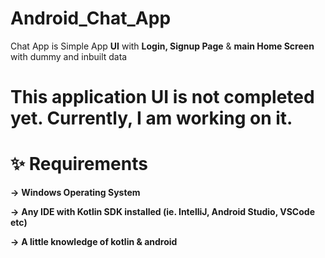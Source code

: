 # Android_Chat_App
Chat App is Simple App **UI** with **Login, Signup Page** & **main Home Screen** with dummy and inbuilt data

# This application UI is not completed yet. Currently, I am working on it.

# ✨ Requirements

**->** **Windows Operating System**

**->** **Any IDE with Kotlin SDK installed (ie. IntelliJ, Android Studio, VSCode etc)**

**->** **A little knowledge of kotlin & android**
